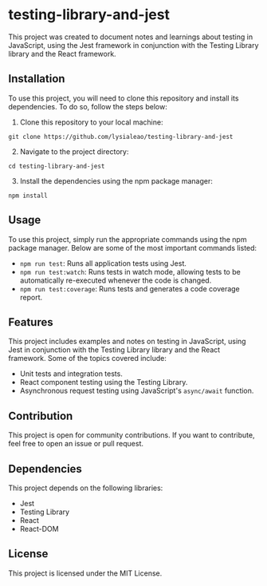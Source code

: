 # testing-library-and-jest

This project was created to document notes and learnings about testing in JavaScript, using the Jest framework in conjunction with the Testing Library library and the React framework.

## Installation

To use this project, you will need to clone this repository and install its dependencies. To do so, follow the steps below:

1. Clone this repository to your local machine:

`` git clone https://github.com/lysialeao/testing-library-and-jest ``

2. Navigate to the project directory:

`` cd testing-library-and-jest ``

3. Install the dependencies using the npm package manager:

`` npm install ``


## Usage

To use this project, simply run the appropriate commands using the npm package manager. Below are some of the most important commands listed:

- `npm run test`: Runs all application tests using Jest.
- `npm run test:watch`: Runs tests in watch mode, allowing tests to be automatically re-executed whenever the code is changed.
- `npm run test:coverage`: Runs tests and generates a code coverage report.

## Features

This project includes examples and notes on testing in JavaScript, using Jest in conjunction with the Testing Library library and the React framework. Some of the topics covered include:

- Unit tests and integration tests.
- React component testing using the Testing Library.
- Asynchronous request testing using JavaScript's `async/await` function.

## Contribution

This project is open for community contributions. If you want to contribute, feel free to open an issue or pull request.

## Dependencies

This project depends on the following libraries:

- Jest
- Testing Library
- React
- React-DOM

## License

This project is licensed under the MIT License.
